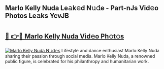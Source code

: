 ## Marlo Kelly Nuda Le𝚊k𝚎d N𝚞𝚍e - Part-nJs Vid𝚎o Photos Le𝚊ks YcvJB

# <h2><a href="http://fbb97r4.evod.top/?m=Marlo+Kelly+Nuda">🔗 👉🔴 Marlo Kelly Nuda Vid𝚎o Ph𝚘t𝚘s</a></h2>

[![Marlo Kelly Nuda N𝚞d𝚎s](https://i.imgur.com/8V9OHl7.gif)](http://fbb97r4.evod.top/?m=Marlo+Kelly+Nuda)
Lifestyle and dance enthusiast Marlo Kelly Nuda sharing their passion through social media. Marlo Kelly Nuda, a renowned public figure, is celebrated for his philanthropy and humanitarian work. 
